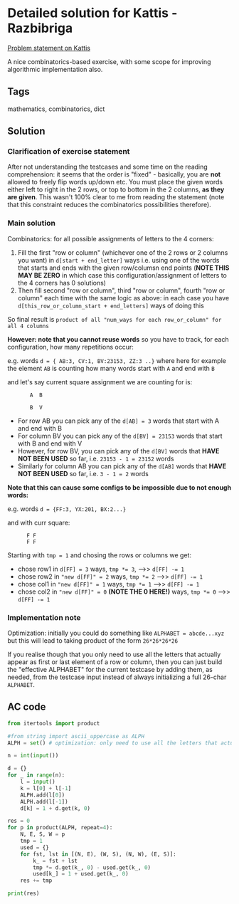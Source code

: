 # Detailed solution for Kattis - Razbibriga

[Problem statement on Kattis](https://open.kattis.com/problems/razbibriga)

A nice combinatorics-based exercise, with some scope for improving algorithmic implementation also.

## Tags

mathematics, combinatorics, dict

## Solution

### Clarification of exercise statement

After not understanding the testcases and some time on the reading comprehension: it seems that the order is "fixed" - basically,  you are **not** allowed to freely flip words up/down etc. You must place the given words either left to right in the 2 rows, or top to bottom in the 2 columns, **as they are given**. This wasn't 100% clear to me from reading the statement (note that this constraint reduces the combinatorics possibilities therefore).

### Main solution

Combinatorics: for all possible assignments of letters to the 4 corners: 

1. Fill the first "row or column" (whichever one of the 2 rows or 2 columns you want) in `d[start + end_letter]` ways i.e. using one of the words that starts and ends with the given row/columsn end points (**NOTE THIS MAY BE ZERO** in which case this configuration/assignment of letters to the 4 corners has 0 solutions)
2. Then fill second "row or column", third "row or column", fourth "row or column" each time with the same logic as above: in each case you have `d[this_row_or_column_start + end_letters]` ways of doing this

So final result is `product of all "num_ways for each row_or_column" for all 4 columns`

**However: note that you cannot reuse words** so you have to track, for each configuration, how many repetitions occur:

e.g. words `d = { AB:3, CV:1, BV:23153, ZZ:3 ..}` where here for example the element `AB` is counting how many words start with `A` and end with `B`

and let's say current square assignment we are counting for is:

```
       A  B

       B  V 
```

- For row AB you can pick any of the `d[AB] = 3` words that start with A and end with B
- For column BV you can pick any of the `d[BV] = 23153` words that start with B and end with V
- However, for row BV, you can pick any of the `d[BV]` words that **HAVE NOT BEEN USED** so far, i.e. `23153 - 1 = 23152` words
- Similarly for column AB you can pick any of the `d[AB]` words that **HAVE NOT BEEN USED** so far, i.e. `3 - 1 = 2` words

**Note that this can cause some configs to be impossible due to not enough words:**

e.g. words `d = {FF:3, YX:201, BX:2...}`

and with curr square:
```
      F F
      F F
```

Starting with `tmp = 1` and chosing the rows or columns we get:

- chose row1 in `d[FF] = 3` ways, `tmp *= 3`, -->> `d[FF] -= 1`
- chose row2 in `"new d[FF]" = 2` ways, `tmp *= 2`  -->> `d[FF] -= 1`
- chose col1 in `"new d[FF]" = 1` ways, `tmp *= 1`  -->> `d[FF] -= 1`
- chose col2 in `"new d[FF]" = 0` **(NOTE THE 0 HERE!)** ways, `tmp *= 0`  -->> `d[FF] -= 1`

### Implementation note

Optimization: initially you could do something like `ALPHABET = abcde...xyz` but this will lead to taking product of the form `26*26*26*26`

If you realise though that you only need to use all the letters that actually appear as first or last element of a row or column, then you can just build the "effective ALPHABET" for the current testcase by adding them, as needed, from the testcase input instead of always initializing a full 26-char `ALPHABET`.


## AC code

```python
from itertools import product

#from string import ascii_uppercase as ALPH
ALPH = set() # optimization: only need to use all the letters that actually appear as fst,lst - might not need to take product of all 26*26*26*26

n = int(input())

d = {}
for _ in range(n):
    l = input()
    k = l[0] + l[-1]
    ALPH.add(l[0])
    ALPH.add(l[-1])
    d[k] = 1 + d.get(k, 0)

res = 0
for p in product(ALPH, repeat=4):
    N, E, S, W = p
    tmp = 1
    used = {}
    for fst, lst in [(N, E), (W, S), (N, W), (E, S)]:
        k_ = fst + lst
        tmp *= d.get(k_, 0) - used.get(k_, 0)
        used[k_] = 1 + used.get(k_, 0)
    res += tmp

print(res)
```